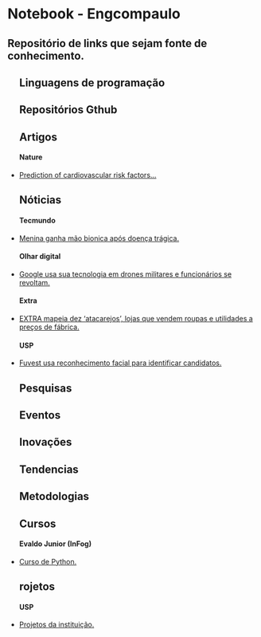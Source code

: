 # Notebook - Engcompaulo

<h2><a ></a>Repositório de links que sejam fonte de conhecimento.</h2>
<ul>
<h2>Linguagens de programação</h2>
<h3></h3>
<h2>Repositórios Gthub</h2>
<h3></h3>
<h2>Artigos</h2>
<h4>Nature</h4> <li><a href="https://www.nature.com/articles/s41551-018-0195-0.epdf?referrer_access_token=o4N4Dn6D8MCdHMaEPcJRSdRgN0jAjWel9jnR3ZoTv0OMsbBDq-7d5VZef-dAA8S42ksrZ1yBZ3WBQt5pZ416cy7NQGq1FbJJy0uOTxIoC3CU8nn8fmT-RTRVz8SQRPFLm0cYdoImE_dKVIAFZ7b8nkt2psCXq84UXbc6hD3LdmhhYeg_IXJ76pHskPiwglJrfb2pbHKNRbxLRTEINRQEArNZz-Zp76__1cHbFgJzp1Hxs44GWqePax0dzHwZP5vflsjDWMlFlQAW3YRqWEnHOSFAkIkCqVuddKEPs6pfrKlyeodESH9cFe_o51miGbr0&tracking_referrer=www.theverge.com">Prediction of cardiovascular risk factors...</a></li>
<h2>Nóticias</h2>
<h4>Tecmundo</h4> <li><a href="https://www.tecmundo.com.br/ciencia/127945-menina-ganha-mao-bionica-doenca-tragica.htm">Menina ganha mão bionica após doença trágica.</a></li>
<h4>Olhar digital</h4> <li><a href="https://www.tecmundo.com.br/ciencia/127945-menina-ganha-mao-bionica-doenca-tragica.htm">Google usa sua tecnologia em drones militares e funcionários se revoltam.</a></li>
<h4>Extra</h4> <li><a href="https://extra.globo.com/noticias/economia/extra-mapeia-dez-atacarejos-lojas-que-vendem-roupas-utilidades-precos-de-fabrica-12104198.html">EXTRA mapeia dez ‘atacarejos’, lojas que vendem roupas e utilidades a preços de fábrica.</a></li>
<h4>USP</h4> <li><a href="https://jornal.usp.br/universidade/ingresso/fuvest-usa-reconhecimento-facial-para-identificar-candidatos/">Fuvest usa reconhecimento facial para identificar candidatos.</a></li>
<h2>Pesquisas</h2>
<h3></h3>
<h2>Eventos</h2>
<h3></h3>
<h2>Inovações</h2>
<h3></h3>
<h2>Tendencias</h2>
<h3></h3>
<h2>Metodologias</h2>
<h3></h3>
<h2>Cursos</h2>
<h4>Evaldo Junior (InFog)</h4> <li><a href="http://blog.evaldojunior.com.br/aulas-de-python.html">Curso de Python.</a></li>
<h2>rojetos</h2>
<h4>USP</h4> <li><a href="https://www5.usp.br/tag/projetos-2/">Projetos da instituição.</a></li>

<!-- <li><a href="">exemplo</a></li>
<li><a href="">exemplo</a></li>
<h4>Fonte</h4> <li><a href="">Nome do link</a></li>
 -->
</ul>

